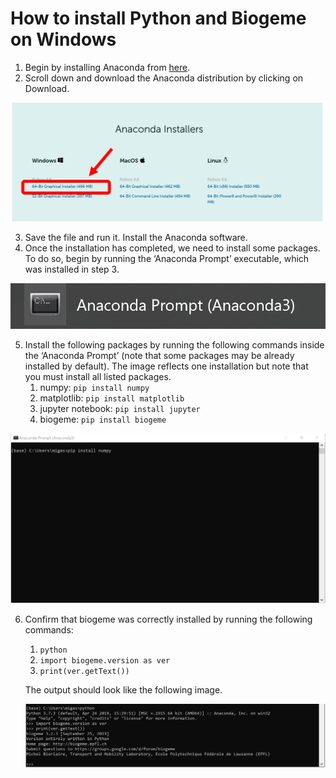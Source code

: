 # How to install Python and Biogeme on Windows

1. Begin by installing Anaconda from [here](https://www.anaconda.com/products/individual).
2. Scroll down and download the Anaconda distribution by clicking on Download.

![anaconda](img/anaconda.png "anaconda")

3. Save the file and run it. Install the Anaconda software.
4. Once the installation has completed, we need to install some packages. To do so, begin by running the ‘Anaconda Prompt’ executable, which was installed in step 3.

![anaconda_prompt](img/anaconda_prompt.png "anaconda_prompt")

5. Install the following packages by running the following commands inside the ‘Anaconda Prompt’ (note that some packages may be already installed by default). The image reflects one installation but note that you must install all listed packages.
    1.	numpy: 		`pip install numpy`
    2. matplotlib: 		`pip install matplotlib`
    3. jupyter notebook: 		`pip install jupyter`
    4. biogeme: 		`pip install biogeme`
  
![anaconda_packages](img/anaconda_packages.png "anaconda_packages")

6.	Confirm that biogeme was correctly installed by running the following commands:
    1. `python`
    2. `import biogeme.version as ver`
    3. `print(ver.getText())`

    The output should look like the following image.

    ![biogeme_test](img/biogeme_test.png "biogeme_test")
    
